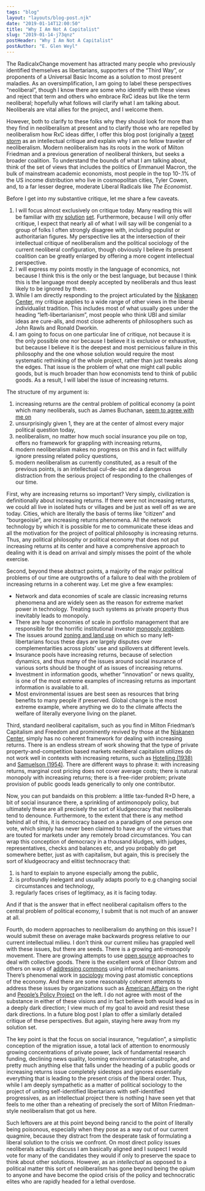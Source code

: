 ```yaml
---
tags: "blog"
layout: "layouts/blog-post.njk"
date: "2019-01-14T12:00:50"
title: "Why I Am Not A Capitalist"
slug: "2019-01-14-j73qnz"
postHeader: "Why I Am Not A Capitalist"
postAuthor: "E. Glen Weyl"
---
```


The RadicalxChange movement has attracted many people who previously identified themselves as libertarians, supporters of the “Third Way”, or proponents of a Universal Basic Income as a solution to most present maladies. As an oversimplification, I am going to label these perspectives “neoliberal”, though I know there are some who identify with these views and reject that term and others who embrace RxC ideas but like the term neoliberal; hopefully what follows will clarify what I am talking about. Neoliberals are vital allies for the project, and I welcome them.

However, both to clarify to these folks why they should look for more than they find in neoliberalism at present and to clarify those who are repelled by neoliberalism how RxC ideas differ, I offer this blog post (originally a [tweet storm](https://twitter.com/glenweyl/status/1080037811779264512) as an intellectual critique and explain why I am no fellow traveler of neoliberalism. Modern neoliberalism has its roots in the work of Milton Friedman and a previous generation of neoliberal thinkers, but seeks a broader coalition. To understand the bounds of what I am talking about, think of the set of views that includes the politics of Emmanuel Macron, the bulk of mainstream academic economists, most people in the top 10-.1% of the US income distribution who live in cosmopolitan cities, Tyler Cowen, and, to a far lesser degree, moderate Liberal Radicals like _The Economist_.

Before I get into my substantive critique, let me share a few caveats.

1.  I will focus almost exclusively on critique today. Many reading this will be familiar with [my](http://www.radicalmarkets.com/) [solution](https://papers.ssrn.com/sol3/papers.cfm?abstract_id=3243656) [set](https://papers.ssrn.com/sol3/papers.cfm?abstract_id=3306738). Furthermore, because I will only offer critique, I expect that nearly all of what I will say will be congenial to a group of folks I often strongly disagree with, including populist or authoritarian figures. My perspective lies at the intersection of their intellectual critique of neoliberalism and the political sociology of the current neoliberal configuration, though obviously I believe its present coalition can be greatly enlarged by offering a more cogent intellectual perspective.
2.  I will express my points mostly in the language of economics, not because I think this is the only or the best language, but because I think this is the language most deeply accepted by neoliberals and thus least likely to be ignored by them.
3.  While I am directly responding to the project articulated by the [Niskanen Center](https://niskanencenter.org/wp-content/uploads/2018/12/Niskanen-vision-paper-final-PDF.pdf), my critique applies to a wide range of other views in the liberal individualist tradition. This includes most of what usually goes under the heading “left-libertarianism”, most people who think UBI and similar ideas are cure-alls, and most close adherents of philosophers such as John Rawls and Ronald Dworkin.
4.  I am going to focus on one particular line of critique, not because it is the only possible one nor because I believe it is exclusive or exhaustive, but because I believe it is the deepest and most pernicious failure in this philosophy and the one whose solution would require the most systematic rethinking of the whole project, rather than just tweaks along the edges. That issue is the problem of what one might call public goods, but is much broader than how economists tend to think of public goods. As a result, I will label the issue of increasing returns.

The structure of my argument is:

1.  increasing returns are _the_ central problem of political economy (a point which many neoliberals, such as James Buchanan, [seem to agree with me on](https://books.google.com/books?hl=en&lr=&id=d4yFu-yVn1AC&oi=fnd&pg=PA3&dq=buchanan+increasing+returns&ots=z36V-soMYp&sig=nCuyzLSpV1dE7e-YKtDvKIlyL3Q)
2.  unsurprisingly given 1, they are at the center of almost every major political question today,
3.  neoliberalism, no matter how much social insurance you pile on top, offers no framework for grappling with increasing returns,
4.  modern neoliberalism makes no progress on this and in fact willfully ignore pressing related policy questions,
5.  modern neoliberalism as currently constituted, as a result of the previous points, is an intellectual cul-de-sac and a dangerous distraction from the serious project of responding to the challenges of our time.

First, why are increasing returns so important? Very simply, civilization is definitionally about increasing returns. If there were not increasing returns, we could all live in isolated huts or villages and be just as well off as we are today. Cities, which are literally the basis of terms like “citizen” and “bourgeoisie”, are increasing returns phenomena. All the network technology by which it is possible for me to communicate these ideas and all the motivation for the project of political philosophy is increasing returns. Thus, any political philosophy or political economy that does not put increasing returns at its center and have a comprehensive approach to dealing with it is dead on arrival and simply misses the point of the whole exercise.

Second, beyond these abstract points, a majority of the major political problems of our time are outgrowths of a failure to deal with the problem of increasing returns in a coherent way. Let me give a few examples:

- Network and data economies of scale are classic increasing returns phenomena and are widely seen as the reason for extreme market power in technology. Treating such systems as private property thus inevitably leads to monopoly.
- There are huge economies of scale in portfolio management that are responsible for the horrific institutional investor [monopoly problem](https://papers.ssrn.com/sol3/papers.cfm?abstract_id=2872754.).
- The issues around [zoning and land use](https://devonzuegel.com/post/for-the-greater-good-the-game-theory-of-zoning) on which so many left-libertarians focus these days are largely disputes over complementarities across plots’ use and spillovers at different levels.
- Insurance pools have increasing returns, because of selection dynamics, and thus many of the issues around social insurance of various sorts should be thought of as issues of increasing returns.
- Investment in information goods, whether “innovation” or news quality, is one of the most extreme examples of increasing returns as important information is available to all.
- Most environmental issues are best seen as resources that bring benefits to many people if preserved. Global change is the most extreme example, where anything we do to the climate affects the welfare of literally everyone living on the planet.

Third, standard neoliberal capitalism, such as you find in Milton Friedman’s Capitalism and Freedom and prominently revived by those at the [Niskanen Center](https://www.amazon.com/Captured-Economy-Powerful-Themselves-Inequality-ebook/dp/B075KJ1JFQ), simply has no coherent framework for dealing with increasing returns. There is an endless stream of work showing that the type of private property-and-competition based markets neoliberal capitalism utilizes do not work well in contexts with increasing returns, such as [Hotelling (1938)](https://www.jstor.org/stable/pdf/1907054.pdf?seq=1#page_scan_tab_contents) and [Samuelson (1954)](https://www.ses.unam.mx/docencia/2007II/Lecturas/Mod3_Samuelson.pdf). There are different ways to phrase it: with increasing returns, marginal cost pricing does not cover average costs; there is natural monopoly with increasing returns; there is a free-rider problem; private provision of public goods leads generically to only one contributor.

Now, you can put bandaids on this problem: a little tax-funded R+D here, a bit of social insurance there, a sprinkling of antimonopoly policy, but ultimately these are all precisely the sort of kludgeocracy that neoliberals tend to denounce. Furthermore, to the extent that there is any method behind all of this, it is democracy based on a paradigm of one person one vote, which simply has never been claimed to have any of the virtues that are touted for markets under any remotely broad circumstances. You can wrap this conception of democracy in a thousand kludges, with judges, representatives, checks and balances etc, and you probably do get somewhere better, just as with capitalism, but again, this is precisely the sort of kludgeocracy and elitist technocracy that:

1.  is hard to explain to anyone especially among the public,
2.  is profoundly inelegant and usually adapts poorly to e.g changing social circumstances and technology,
3.  regularly faces crises of legitimacy, as it is facing today.

And if that is the answer that in effect neoliberal capitalism offers to the central problem of political economy, I submit that is not much of an answer at all.

Fourth, do modern approaches to neoliberalism do anything on this issue? I would submit these on average make backwards progress relative to our current intellectual milieu. I don’t think our current milieu has grappled well with these issues, but there are seeds. There is a growing anti-monopoly movement. There are growing attempts to use [open source](https://www.amazon.com/Wealth-Networks-Production-Transforms-Markets/dp/0300125771) approaches to deal with collective goods. There is the excellent work of Elinor Ostrom and others on ways of [addressing commons](https://wtf.tw/ref/ostrom_1990.pdf) using informal mechanisms. There’s phenomenal work in [sociology](https://en.wikipedia.org/wiki/Erving_Goffman) moving past atomistic conceptions of the economy. And there are some reasonably coherent attempts to address these issues by organizations such as [American Affairs](https://americanaffairsjournal.org) on the right and [People’s Policy Project](https://www.peoplespolicyproject.org) on the left. I do not agree with most of the substance in either of these visions and in fact believe both would lead us in a deeply dark direction; I view much of my goal to avoid and resist these dark directions. In a future blog post I plan to offer a similarly detailed critique of these perspectives. But again, staying here away from my solution set.

The key point is that the focus on social insurance, “regulation”, a simplistic conception of the migration issue, a total lack of attention to enormously growing concentrations of private power, lack of fundamental research funding, declining news quality, looming environmental catastrophe, and pretty much anything else that falls under the heading of a public goods or increasing returns issue completely sidesteps and ignores essentially everything that is leading to the present crisis of the liberal order. Thus, while I am deeply sympathetic as a matter of political sociology to the project of uniting self-identified libertarians with self-identified progressives, as an intellectual project there is nothing I have seen yet that feels to me other than a reheating of precisely the sort of Milton Friedman-style neoliberalism that got us here.

Such leftovers are at this point beyond being rancid to the point of literally being poisonous, especially when they pose as a way out of our current quagmire, because they distract from the desperate task of formulating a liberal solution to the crisis we confront. On most direct policy issues neoliberals actually discuss I am basically aligned and I suspect I would vote for many of the candidates they would if only to preserve the space to think about other solutions. However, as an _intellectual_ as opposed to a political matter this sort of neoliberalism has gone beyond being the opium to anyone and have become the opiod crisis of the policy and technocratic elites who are rapidly headed for a lethal overdose.

